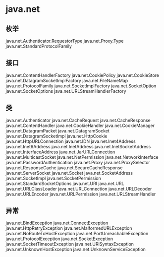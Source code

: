 # java.net

## 枚举

java.net.Authenticator.RequestorType
java.net.Proxy.Type
java.net.StandardProtocolFamily

## 接口

java.net.ContentHandlerFactory
java.net.CookiePolicy
java.net.CookieStore
java.net.DatagramSocketImplFactory
java.net.FileNameMap
java.net.ProtocolFamily
java.net.SocketImplFactory
java.net.SocketOption<T>
java.net.SocketOptions
java.net.URLStreamHandlerFactory

## 类

java.net.Authenticator
java.net.CacheRequest
java.net.CacheResponse
java.net.ContentHandler
java.net.CookieHandler
java.net.CookieManager
java.net.DatagramPacket
java.net.DatagramSocket
java.net.DatagramSocketImpl
java.net.HttpCookie
java.net.HttpURLConnection
java.net.IDN
java.net.Inet4Address
java.net.Inet6Address
java.net.InetAddress
java.net.InetSocketAddress
java.net.InterfaceAddress
java.net.JarURLConnection
java.net.MulticastSocket
java.net.NetPermission
java.net.NetworkInterface
java.net.PasswordAuthentication
java.net.Proxy
java.net.ProxySelector
java.net.ResponseCache
java.net.SecureCacheResponse
java.net.ServerSocket
java.net.Socket
java.net.SocketAddress
java.net.SocketImpl
java.net.SocketPermission
java.net.StandardSocketOptions
java.net.URI
java.net.URL
java.net.URLClassLoader
java.net.URLConnection
java.net.URLDecoder
java.net.URLEncoder
java.net.URLPermission
java.net.URLStreamHandler

## 异常

java.net.BindException
java.net.ConnectException
java.net.HttpRetryException
java.net.MalformedURLException
java.net.NoRouteToHostException
java.net.PortUnreachableException
java.net.ProtocolException
java.net.SocketException
java.net.SocketTimeoutException
java.net.URISyntaxException
java.net.UnknownHostException
java.net.UnknownServiceException




